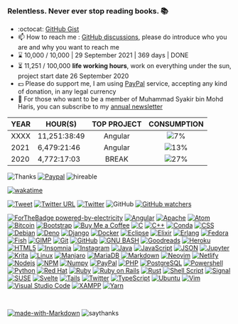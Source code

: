 ### Relentless. Never ever stop reading books. 📚

- :octocat: [GitHub Gist](https://gist.github.com/syakirharis25)
- 📫 How to reach me : [GitHub discussions](https://github.com/syakirharis25/syakirharis25/discussions), please do introduce who you are and why you want to reach me
- ⌛ 10,000 / 10,000 | 29 September 2021 | 369 days | DONE
- ⏳ 11,251 / 100,000 **life working hours**, work on everything under the sun, project start date 26 September 2020
- 💵 Please do support me, I am using [PayPal](https://paypal.me/syakirharis) service, accepting any kind of donation, in any legal currency 
- 📰 For those who want to be a member of Muhammad Syakir bin Mohd Haris, you can subscribe to my [annual newsletter](https://www.getrevue.co/profile/syakirharis25/members)

| YEAR  | HOUR(S)      | TOP PROJECT | CONSUMPTION |
|-------|--------------|-------------|------------ |
| XXXX  | 11,251:38:49 | <div align="center"> Angular </div>     | <div align="center"> ![7%](https://progress-bar.dev/7) </div>
| 2021  | 6,479:21:46  | <div align="center"> Angular </div>     | <div align="center"> ![13%](https://progress-bar.dev/13) </div>
| 2020  | 4,772:17:03  | <div align="center"> BREAK </div>       | <div align="center"> ![27%](https://progress-bar.dev/27) </div>

![Thanks](https://komarev.com/ghpvc/?username=syakirharis25&label=Muhammad+Syakir+bin+Mohd+Haris+GitHub) [![Paypal](https://camo.githubusercontent.com/8e89d20419f7babe62aff7e14fca01635ff807cacc549e2a94baabadc4d77349/68747470733a2f2f696d672e736869656c64732e696f2f62616467652f737570706f72742d50617950616c2d626c75653f6c6f676f3d50617950616c267374796c653d666c61742d737175617265266c6162656c3d446f6e617465)](https://paypal.me/syakirharis) ![hireable](https://camo.githubusercontent.com/ff7a385945142681b89aaf11bd0e9792e6a1bb9b9daf3e155275b1ebfe334b7d/68747470733a2f2f63646e2e7261776769742e636f6d2f6869656e64762f6869726561626c652f6d61737465722f7374796c65732f64656661756c742f7965732e737667)

[![wakatime](https://github-readme-stats.vercel.app/api/wakatime?username=syakirharis25&layout=compact&custom_title=I%20am%20currently%20working%20on)](https://github.com/anuraghazra/github-readme-stats)

[![Tweet](https://camo.githubusercontent.com/ba6a0298e220e449fbeb57c321bf15769fcc4fe62fa4b00909b09266505ccbbd/68747470733a2f2f696d672e736869656c64732e696f2f747769747465722f75726c3f7374796c653d736f6369616c2675726c3d6874747073253341253246253246726168756c646b6a61696e2e6769746875622e696f2532466769746875622d70726f66696c652d726561646d652d67656e657261746f72)](https://twitter.com/intent/tweet?url=https://github.com/syakirharis25) [![Twitter URL](https://img.shields.io/twitter/url/https/twitter.com/bukotsunikki.svg?style=social&label=Follow%20%40syakirharis25)](https://twitter.com/syakirharis25) [![Twitter](https://img.shields.io/twitter/follow/syakirharis25.svg?style=social&label=@syakirharis25)](https://twitter.com/syakirharis25) ![GitHub](https://img.shields.io/github/followers/syakirharis25.svg?style=social&label=Follow&maxAge=2592000) [![GitHub watchers](https://img.shields.io/github/watchers/syakirharis25/StrapDown.js.svg?style=social&label=Watch&maxAge=2592000)](https://GitHub.com/syakirharis25/StrapDown.js/watchers/)

[![ForTheBadge powered-by-electricity](http://ForTheBadge.com/images/badges/powered-by-electricity.svg)](https://www.britannica.com/science/electricity) [![Angular](https://img.shields.io/badge/Angular-DD0031?style=for-the-badge&logo=angular&logoColor=white)](https://angular.io/) [![Apache](https://img.shields.io/badge/Apache-D22128?style=for-the-badge&logo=Apache&logoColor=white)](https://www.apache.org) [![Atom](https://img.shields.io/badge/Atom-66595C?style=for-the-badge&logo=Atom&logoColor=white)](https://atom.io/) [![Bitcoin](https://img.shields.io/badge/Bitcoin-000000?style=for-the-badge&logo=bitcoin&logoColor=white)](https://bitcoin.org) [![Bootstrap](https://img.shields.io/badge/Bootstrap-563D7C?style=for-the-badge&logo=bootstrap&logoColor=white)](https://getbootstrap.com) [![Buy Me a Coffee](https://img.shields.io/badge/Buy_Me_A_Coffee-FFDD00?style=for-the-badge&logo=buy-me-a-coffee&logoColor=black)](https://www.buymeacoffee.com/syakirharis) [![C](https://img.shields.io/badge/C-00599C?style=for-the-badge&logo=c&logoColor=white)](https://devdocs.io/c/) [![C++](https://img.shields.io/badge/C%2B%2B-00599C?style=for-the-badge&logo=c%2B%2B&logoColor=white)](https://isocpp.org/) [![Conda](https://img.shields.io/badge/conda-342B029.svg?&style=for-the-badge&logo=anaconda&logoColor=white)](https://docs.conda.io) [![CSS](https://img.shields.io/badge/CSS3-1572B6?style=for-the-badge&logo=css3&logoColor=white)](https://www.w3.org/TR/CSS/#css) [![Debian](https://img.shields.io/badge/Debian-A81D33?style=for-the-badge&logo=debian&logoColor=white)](https://www.debian.org) [![Deno](https://img.shields.io/badge/Deno-white?style=for-the-badge&logo=deno&logoColor=464647)](https://deno.land) [![Django](https://img.shields.io/badge/Django-092E20?style=for-the-badge&logo=django&logoColor=white)](https://www.djangoproject.com) [![Docker](https://img.shields.io/badge/Docker-2CA5E0?style=for-the-badge&logo=docker&logoColor=white)](https://www.docker.com) [![Eclipse](https://img.shields.io/badge/Eclipse-2C2255?style=for-the-badge&logo=eclipse&logoColor=white)](https://www.eclipse.org) [![Elixir](https://img.shields.io/badge/Elixir-4B275F?style=for-the-badge&logo=elixir&logoColor=white)](https://elixir-lang.org) [![Erlang](https://img.shields.io/badge/Erlang-A90533?style=for-the-badge&logo=erlang&logoColor=white)](https://www.erlang.org) [![Fedora](https://img.shields.io/badge/Fedora-294172?style=for-the-badge&logo=fedora&logoColor=white)](https://getfedora.org) [![Fish](https://img.shields.io/badge/fish-4AAE46?style=for-the-badge&logo=fish&logoColor=white)](https://fishshell.com) [![GIMP](https://img.shields.io/badge/gimp-5C5543?style=for-the-badge&logo=gimp&logoColor=white)](https://www.gimp.org) [![Git](https://img.shields.io/badge/Git-F05032?style=for-the-badge&logo=git&logoColor=white)](https://git-scm.com/) [![GitHub](https://img.shields.io/badge/GitHub-100000?style=for-the-badge&logo=github&logoColor=white)](https://github.com/syakirharis25) [![GNU BASH](https://img.shields.io/badge/GNU%20Bash-4EAA25?style=for-the-badge&logo=GNU%20Bash&logoColor=white)](https://www.gnu.org/software/bash/) [![Goodreads](https://img.shields.io/badge/Goodreads-372213?style=for-the-badge&logo=goodreads&logoColor=white)](https://www.goodreads.com/user/show/66696699-muhammad-syakir-mohd-haris) [![Heroku](https://img.shields.io/badge/Heroku-430098?style=for-the-badge&logo=heroku&logoColor=white)](https://www.heroku.com) [![HTML5](https://img.shields.io/badge/HTML5-E34F26?style=for-the-badge&logo=html5&logoColor=whit)](https://dev.w3.org/html5/html-author/) [![Insomnia](https://img.shields.io/badge/Insomnia-5849be?style=for-the-badge&logo=Insomnia&logoColor=white)](https://insomnia.rest) [![Instagram](https://img.shields.io/badge/Instagram-E4405F?style=for-the-badge&logo=instagram&logoColor=white)](https://www.instagram.com/syakirharis25/) [![Java](https://img.shields.io/badge/Java-ED8B00?style=for-the-badge&logo=java&logoColor=white)](https://www.oracle.com/java/) [![JavaScript](https://img.shields.io/badge/JavaScript-323330?style=for-the-badge&logo=javascript&logoColor=F7DF1E)](https://www.javascript.com) [![JSON](https://img.shields.io/badge/json-5E5C5C?style=for-the-badge&logo=json&logoColor=white)](https://www.json.org) [![Jupyter](https://img.shields.io/badge/Jupyter-F37626.svg?&style=for-the-badge&logo=Jupyter&logoColor=white)](https://jupyter.org) [![Krita](https://img.shields.io/badge/Krita-203759?style=for-the-badge&logo=krita&logoColor=EEF37B)](https://krita.org) [![Linux](https://img.shields.io/badge/Linux-FCC624?style=for-the-badge&logo=linux&logoColor=black)](https://www.kernel.org/) [![Manjaro](https://img.shields.io/badge/manjaro-35BF5C?style=for-the-badge&logo=manjaro&logoColor=white)](https://www.manjaro.org) [![MariaDB](https://img.shields.io/badge/MariaDB-003545?style=for-the-badge&logo=mariadb&logoColor=white)](https://mariadb.org/) [![Markdown](https://img.shields.io/badge/Markdown-000000?style=for-the-badge&logo=markdown&logoColor=white)](https://daringfireball.net/projects/markdown/) [![Neovim](https://img.shields.io/badge/NeoVim-%2357A143.svg?&style=for-the-badge&logo=neovim&logoColor=white)](https://neovim.io/) [![Netlify](https://img.shields.io/badge/Netlify-00C7B7?style=for-the-badge&logo=netlify&logoColor=white)](https://www.netlify.com) [![Nodejs](https://img.shields.io/badge/Node.js-339933?style=for-the-badge&logo=nodedotjs&logoColor=white)](https://nodejs.org) [![NPM](https://img.shields.io/badge/npm-CB3837?style=for-the-badge&logo=npm&logoColor=white)](https://www.npmjs.com) [![Numpy](https://img.shields.io/badge/Numpy-777BB4?style=for-the-badge&logo=numpy&logoColor=white)](https://numpy.org) [![PayPal](https://img.shields.io/badge/PayPal-00457C?style=for-the-badge&logo=paypal&logoColor=white)](https://www.paypal.com/paypalme/syakirharis) [![PHP](https://img.shields.io/badge/PHP-777BB4?style=for-the-badge&logo=php&logoColor=white)](https://www.php.net) [![PostgreSQL](https://img.shields.io/badge/PostgreSQL-316192?style=for-the-badge&logo=postgresql&logoColor=white)](https://www.postgresql.org/) [![Powershell](https://img.shields.io/badge/PowerShell-5391FE?style=for-the-badge&logo=PowerShell&logoColor=white)](https://docs.microsoft.com/en-us/powershell/) [![Python](https://img.shields.io/badge/Python-3776AB?style=for-the-badge&logo=python&logoColor=white)](https://www.python.org/) [![Red Hat](https://img.shields.io/badge/Red%20Hat-EE0000?style=for-the-badge&logo=redhat&logoColor=white)](https://www.redhat.com) [![Ruby](https://img.shields.io/badge/Ruby-CC342D?style=for-the-badge&logo=ruby&logoColor=white)](https://outlook.live.com) [![Ruby on Rails](https://img.shields.io/badge/Ruby_on_Rails-CC0000?style=for-the-badge&logo=ruby-on-rails&logoColor=white)](https://rubyonrails.org) [![Rust](https://img.shields.io/badge/Rust-black?style=for-the-badge&logo=rust&logoColor=#E57324)](https://www.rust-lang.org) [![Shell Script](https://img.shields.io/badge/Shell_Script-121011?style=for-the-badge&logo=gnu-bash&logoColor=white)](https://tldp.org/LDP/abs/html/index.html) [![Signal](https://img.shields.io/badge/Signal-3A76F0?style=for-the-badge&logo=signal&logoColor=white)](https://signal.org) [![SUSE](https://img.shields.io/badge/SUSE-0C322C?style=for-the-badge&logo=SUSE&logoColor=white)](https://www.suse.com) [![Svelte](https://img.shields.io/badge/Svelte-4A4A55?style=for-the-badge&logo=svelte&logoColor=FF3E00)](https://svelte.dev) [![Tails](https://img.shields.io/badge/Tails%20-56347C?&style=for-the-badge&logo=tails&logoColor=white)](https://tails.boum.org) [![Twitter](https://img.shields.io/badge/Twitter-1DA1F2?style=for-the-badge&logo=twitter&logoColor=white)](https://twitter.com/syakirharis25) [![TypeScript](https://img.shields.io/badge/TypeScript-007ACC?style=for-the-badge&logo=typescript&logoColor=white)](https://www.typescriptlang.org) [![Ubuntu](https://img.shields.io/badge/Ubuntu-E95420?style=for-the-badge&logo=ubuntu&logoColor=white)](https://ubuntu.com) [![Vim](https://img.shields.io/badge/VIM-%2311AB00.svg?&style=for-the-badge&logo=vim&logoColor=white)](https://www.vim.org) [![Visual Studio Code](https://img.shields.io/badge/Visual_Studio_Code-0078D4?style=for-the-badge&logo=visual%20studio%20code&logoColor=white)](https://code.visualstudio.com/) [![XAMPP](https://img.shields.io/badge/Xampp-F37623?style=for-the-badge&logo=xampp&logoColor=white)](https://www.apachefriends.org) [![Yarn](https://img.shields.io/badge/Yarn-2C8EBB?style=for-the-badge&logo=yarn&logoColor=white)](https://yarnpkg.com)

<br />

[![made-with-Markdown](https://img.shields.io/badge/Made%20with-Markdown-1f425f.svg)](http://commonmark.org) ![saythanks](https://img.shields.io/badge/say-thanks-ff69b4.svg)
